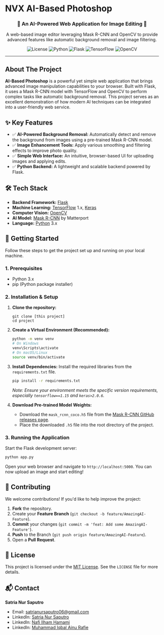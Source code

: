 # NVX AI-Based Photoshop



<h3 align="center">🤖 An AI-Powered Web Application for Image Editing 🤖</h3>

<p align="center">
  A web-based image editor leveraging Mask R-CNN and OpenCV to provide advanced features like automatic background removal and image filtering.
</p>

<p align="center">
  <!-- Badges/Shields -->
  <img src="https://img.shields.io/badge/license-MIT-green.svg" alt="License">
  <img src="https://img.shields.io/badge/Python-3.x-blue?logo=python&logoColor=white" alt="Python">
  <img src="https://img.shields.io/badge/Flask-2.x-black?logo=flask" alt="Flask">
  <img src="https://img.shields.io/badge/TensorFlow-1.x-orange?logo=tensorflow" alt="TensorFlow">
  <img src="https://img.shields.io/badge/OpenCV-4.x-blue?logo=opencv" alt="OpenCV">
</p>

---

## About The Project

**AI-Based Photoshop** is a powerful yet simple web application that brings advanced image manipulation capabilities to your browser. Built with Flask, it uses a Mask R-CNN model with TensorFlow and OpenCV to perform complex tasks like automatic background removal. This project serves as an excellent demonstration of how modern AI techniques can be integrated into a user-friendly web service.

## ✨ Key Features

- ✅ **AI-Powered Background Removal:** Automatically detect and remove the background from images using a pre-trained Mask R-CNN model.
- ✅ **Image Enhancement Tools:** Apply various smoothing and filtering effects to improve photo quality.
- ✅ **Simple Web Interface:** An intuitive, browser-based UI for uploading images and applying edits.
- ✅ **Python Backend:** A lightweight and scalable backend powered by Flask.

## 🛠️ Tech Stack

- **Backend Framework:** [Flask](https://flask.palletsprojects.com/)
- **Machine Learning:** [TensorFlow](https://www.tensorflow.org/) 1.x, [Keras](https://keras.io/)
- **Computer Vision:** [OpenCV](https://opencv.org/)
- **AI Model:** [Mask R-CNN](https://github.com/matterport/Mask_RCNN) by Matterport
- **Language:** [Python](https://www.python.org/) 3.x

## 🚀 Getting Started

Follow these steps to get the project set up and running on your local machine.

### 1. Prerequisites

- Python 3.x
- pip (Python package installer)

### 2. Installation & Setup

1.  **Clone the repository:**

    ```
    git clone [this project]
    cd project
    ```

2.  **Create a Virtual Environment (Recommended):**

    ```bash
    python -m venv venv
    # On Windows
    venv\Scripts\activate
    # On macOS/Linux
    source venv/bin/activate
    ```

3.  **Install Dependencies:**
    Install the required libraries from the `requirements.txt` file.

    ```bash
    pip install -r requirements.txt
    ```

    _Note: Ensure your environment meets the specific version requirements, especially `tensorflow==1.15` and `keras>2.0.6`._

4.  **Download Pre-trained Model Weights:**
    - Download the `mask_rcnn_coco.h5` file from the [Mask R-CNN GitHub releases page](https://github.com/matterport/Mask_RCNN/releases).
    - Place the downloaded `.h5` file into the root directory of the project.

### 3. Running the Application

Start the Flask development server:

```bash
python app.py
```

Open your web browser and navigate to `http://localhost:5000`. You can now upload an image and start editing!

## 🤝 Contributing

We welcome contributions! If you'd like to help improve the project:

1.  **Fork** the repository.
2.  Create your **Feature Branch** (`git checkout -b feature/AmazingAI-Feature`).
3.  **Commit** your changes (`git commit -m 'feat: Add some AmazingAI-Feature'`).
4.  **Push** to the Branch (`git push origin feature/AmazingAI-Feature`).
5.  Open a **Pull Request**.

## 📄 License

This project is licensed under the [MIT License](https://opensource.org/license/mit). See the `LICENSE` file for more details.

## 📬 Contact

**Satria Nur Saputro**

- Email: [satrianursaputro06@gmail.com](mailto:satrianursaputro06@gmail.com)
- LinkedIn: [Satria Nur Saputro](https://id.linkedin.com/in/satrianursaputro)
- LinkedIn: [Nafi Ilham Hamami](https://id.linkedin.com/in/nafi-ilham-ha)
- LinkedIn: [Muhammad Iqbal Ainu Rafie](https://id.linkedin.com/in/ainurafie)
